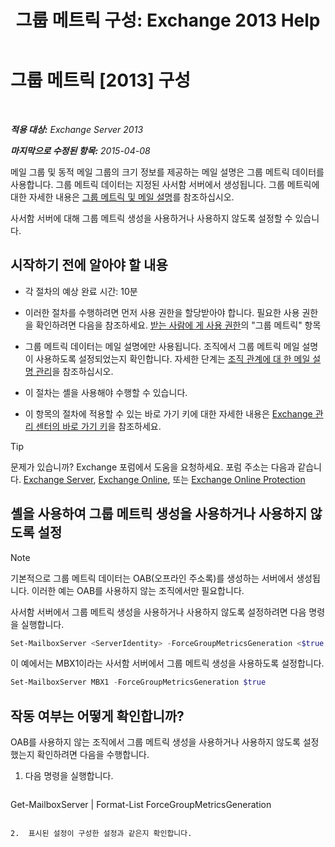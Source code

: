 ﻿---
title: '그룹 메트릭 구성: Exchange 2013 Help'
TOCTitle: 그룹 메트릭 구성
ms:assetid: 76ccd6a7-e2ec-42f4-9ab3-e8cc257ac896
ms:mtpsurl: https://technet.microsoft.com/ko-kr/library/JJ649327(v=EXCHG.150)
ms:contentKeyID: 50483447
ms.date: 05/22/2018
mtps_version: v=EXCHG.150
ms.translationtype: MT
---

# 그룹 메트릭 [2013] 구성

 

_**적용 대상:** Exchange Server 2013_

_**마지막으로 수정된 항목:** 2015-04-08_

메일 그룹 및 동적 메일 그룹의 크기 정보를 제공하는 메일 설명은 그룹 메트릭 데이터를 사용합니다. 그룹 메트릭 데이터는 지정된 사서함 서버에서 생성됩니다. 그룹 메트릭에 대한 자세한 내용은 [그룹 메트릭 및 메일 설명](group-metrics-and-https://docs.microsoft.com/ko-kr/exchange/clients-and-mobile-in-exchange-online/mailtips/mailtips)를 참조하십시오.

사서함 서버에 대해 그룹 메트릭 생성을 사용하거나 사용하지 않도록 설정할 수 있습니다.

## 시작하기 전에 알아야 할 내용

  - 각 절차의 예상 완료 시간: 10분

  - 이러한 절차를 수행하려면 먼저 사용 권한을 할당받아야 합니다. 필요한 사용 권한을 확인하려면 다음을 참조하세요. [받는 사람에 게 사용 권한](recipients-permissions-exchange-2013-help.md)의 "그룹 메트릭" 항목

  - 그룹 메트릭 데이터는 메일 설명에만 사용됩니다. 조직에서 그룹 메트릭 메일 설명이 사용하도록 설정되었는지 확인합니다. 자세한 단계는 [조직 관계에 대 한 메일 설명 관리](https://docs.microsoft.com/ko-kr/exchange/clients-and-mobile-in-exchange-online/mailtips/manage-mailtips-for-organization-relationships)을 참조하십시오.

  - 이 절차는 셸을 사용해야 수행할 수 있습니다.

  - 이 항목의 절차에 적용할 수 있는 바로 가기 키에 대한 자세한 내용은 [Exchange 관리 센터의 바로 가기 키](keyboard-shortcuts-in-the-exchange-admin-center-exchange-online-protection-help.md)을 참조하세요.


> [!TIP]
> 문제가 있습니까? Exchange 포럼에서 도움을 요청하세요. 포럼 주소는 다음과 같습니다. <A href="https://go.microsoft.com/fwlink/p/?linkid=60612">Exchange Server</A>, <A href="https://go.microsoft.com/fwlink/p/?linkid=267542">Exchange Online</A>, 또는 <A href="https://go.microsoft.com/fwlink/p/?linkid=285351">Exchange Online Protection</A>



## 셸을 사용하여 그룹 메트릭 생성을 사용하거나 사용하지 않도록 설정


> [!NOTE]
> 기본적으로 그룹 메트릭 데이터는 OAB(오프라인 주소록)를 생성하는 서버에서 생성됩니다. 이러한 예는 OAB를 사용하지 않는 조직에서만 필요합니다.



사서함 서버에서 그룹 메트릭 생성을 사용하거나 사용하지 않도록 설정하려면 다음 명령을 실행합니다.

```powershell
Set-MailboxServer <ServerIdentity> -ForceGroupMetricsGeneration <$true | $false>
```

이 예에서는 MBX1이라는 사서함 서버에서 그룹 메트릭 생성을 사용하도록 설정합니다.

```powershell
Set-MailboxServer MBX1 -ForceGroupMetricsGeneration $true
```

## 작동 여부는 어떻게 확인합니까?

OAB를 사용하지 않는 조직에서 그룹 메트릭 생성을 사용하거나 사용하지 않도록 설정했는지 확인하려면 다음을 수행합니다.

1.  다음 명령을 실행합니다.
    
    ```powershell
Get-MailboxServer <ServerIdentity> | Format-List ForceGroupMetricsGeneration
```

2.  표시된 설정이 구성한 설정과 같은지 확인합니다.

